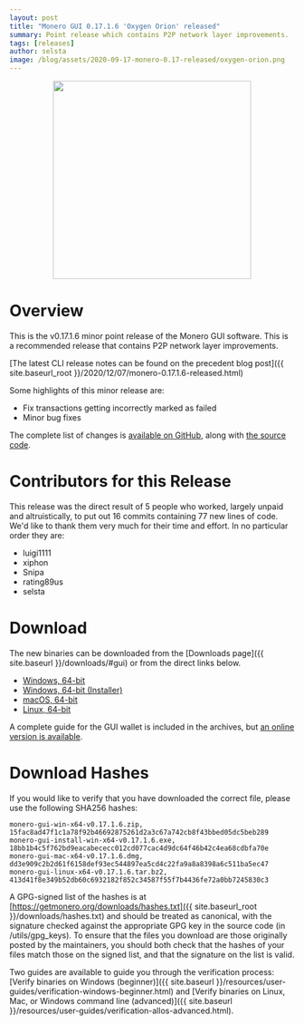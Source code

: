 ```yaml
---
layout: post
title: "Monero GUI 0.17.1.6 'Oxygen Orion' released"
summary: Point release which contains P2P network layer improvements.
tags: [releases]
author: selsta
image: /blog/assets/2020-09-17-monero-0.17-released/oxygen-orion.png
---
```


<div align="center">
    <img src="{{ page.image }}" width="350px">
</div>

# Overview

This is the v0.17.1.6 minor point release of the Monero GUI software. This is a recommended release that contains P2P network layer improvements.

[The latest CLI release notes can be found on the precedent blog post]({{ site.baseurl_root }}/2020/12/07/monero-0.17.1.6-released.html)

Some highlights of this minor release are:

- Fix transactions getting incorrectly marked as failed
- Minor bug fixes

The complete list of changes is [available on GitHub](https://github.com/monero-project/monero-gui/compare/v0.17.1.5...v0.17.1.6), along with [the source code](https://github.com/monero-project/monero-gui/tree/v0.17.1.6).

# Contributors for this Release

This release was the direct result of 5 people who worked, largely unpaid and altruistically, to put out 16 commits containing 77 new lines of code. We'd like to thank them very much for their time and effort. In no particular order they are:

- luigi1111
- xiphon
- Snipa
- rating89us
- selsta

# Download

The new binaries can be downloaded from the [Downloads page]({{ site.baseurl }}/downloads/#gui) or from the direct links below.

- [Windows, 64-bit](https://downloads.getmonero.org/gui/monero-gui-win-x64-v0.17.1.6.zip)
- [Windows, 64-bit (Installer)](https://downloads.getmonero.org/gui/monero-gui-install-win-x64-v0.17.1.6.exe)
- [macOS, 64-bit](https://downloads.getmonero.org/gui/monero-gui-mac-x64-v0.17.1.6.dmg)
- [Linux, 64-bit](https://downloads.getmonero.org/gui/monero-gui-linux-x64-v0.17.1.6.tar.bz2)

A complete guide for the GUI wallet is included in the archives, but [an online version is available](https://github.com/monero-ecosystem/monero-GUI-guide/blob/master/monero-GUI-guide.md).

# Download Hashes

If you would like to verify that you have downloaded the correct file, please use the following SHA256 hashes:

```
monero-gui-win-x64-v0.17.1.6.zip, 15fac8ad47f1c1a78f92b46692875261d2a3c67a742cb8f43bbed05dc5beb289
monero-gui-install-win-x64-v0.17.1.6.exe, 18bb1b4c5f762bd9eacabececc012cd077cac4d9dc64f46b42c4ea68cdbfa70e
monero-gui-mac-x64-v0.17.1.6.dmg, dd3e909c2b2d61f6158def93ec544897ea5cd4c22fa9a8a8398a6c511ba5ec47
monero-gui-linux-x64-v0.17.1.6.tar.bz2, 413d41f8e349b52db60c6932182f852c34587f55f7b4436fe72a0bb7245830c3
```

A GPG-signed list of the hashes is at [https://getmonero.org/downloads/hashes.txt]({{ site.baseurl_root }}/downloads/hashes.txt) and should be treated as canonical, with the signature checked against the appropriate GPG key in the source code (in /utils/gpg_keys). To ensure that the files you download are those originally posted by the maintainers, you should both check that the hashes of your files match those on the signed list, and that the signature on the list is valid.

Two guides are available to guide you through the verification process: [Verify binaries on Windows (beginner)]({{ site.baseurl }}/resources/user-guides/verification-windows-beginner.html) and [Verify binaries on Linux, Mac, or Windows command line (advanced)]({{ site.baseurl }}/resources/user-guides/verification-allos-advanced.html).
